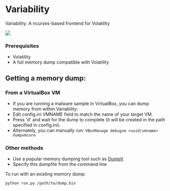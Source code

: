 # Variability

Variability: A ncurses-based frontend for Volatility

<a href="http://www.desperadosecurity.com/images/variability/ScreenShot1.png"><img src="http://www.desperadosecurity.com/images/variability/ScreenShot1.png"></a>

### Prerequisites
* Volatility
* A full memory dump compatible with Volatility

## Getting a memory dump: 
### From a VirtualBox VM
* If you are running a malware sample in VirtualBox, you can dump memory from within Variability:
* Edit config.ini VMNAME field to match the name of your target VM.
* Press 'd' and wait for the dump to complete (it will be created in the path specified in config.ini).
* Alternately, you can manually run:
```VBoxManage debugvm <uuid|vmname> dumpvmcore```

### Other methods 
* Use a popular memory dumping tool such as [DumpIt](https://blog.comae.io/your-favorite-memory-toolkit-is-back-f97072d33d5c)
* Specify this dumpfile from the command line

To run with an existing memory dump:
```
python run.py /path/to/dump.bin
```
